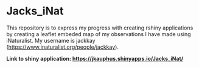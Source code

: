 # Jacks_iNat

This repository is to express my progress with creating rshiny applications by creating a leaflet embeded map of my observations I have made using iNaturalist. My username is jackkay (https://www.inaturalist.org/people/jackkay).

**Link to shiny application: https://jkauphus.shinyapps.io/Jacks_iNat/**

